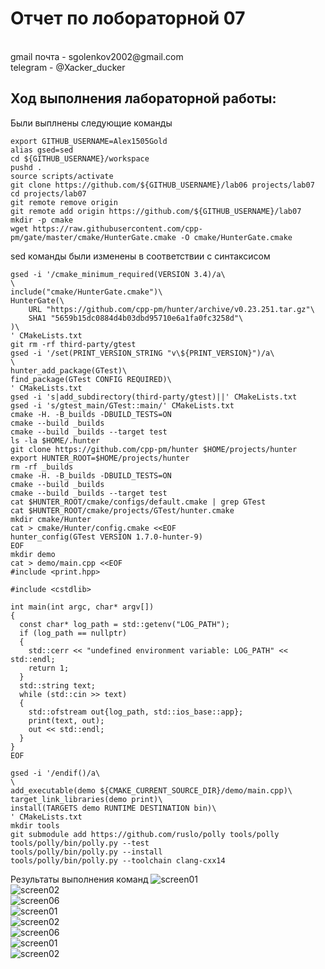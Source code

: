 <h1>Отчет по лобораторной 07</h1>
</br>gmail почта - sgolenkov2002@gmail.com </br>
telegram - @Xacker_ducker

<h2>Ход выполнения лабораторной работы:</h2>

Были выплнены следующие команды
```shell
export GITHUB_USERNAME=Alex1505Gold
alias gsed=sed
cd ${GITHUB_USERNAME}/workspace
pushd .
source scripts/activate
git clone https://github.com/${GITHUB_USERNAME}/lab06 projects/lab07
cd projects/lab07
git remote remove origin
git remote add origin https://github.com/${GITHUB_USERNAME}/lab07
mkdir -p cmake
wget https://raw.githubusercontent.com/cpp-pm/gate/master/cmake/HunterGate.cmake -O cmake/HunterGate.cmake
```
sed команды были изменены в соответствии с синтаксисом
```shell
gsed -i '/cmake_minimum_required(VERSION 3.4)/a\
\
include("cmake/HunterGate.cmake")\
HunterGate(\
    URL "https://github.com/cpp-pm/hunter/archive/v0.23.251.tar.gz"\
    SHA1 "5659b15dc0884d4b03dbd95710e6a1fa0fc3258d"\
)\
' CMakeLists.txt
git rm -rf third-party/gtest
gsed -i '/set(PRINT_VERSION_STRING "v\${PRINT_VERSION}")/a\
\
hunter_add_package(GTest)\
find_package(GTest CONFIG REQUIRED)\
' CMakeLists.txt
gsed -i 's|add_subdirectory(third-party/gtest)||' CMakeLists.txt
gsed -i 's/gtest_main/GTest::main/' CMakeLists.txt
cmake -H. -B_builds -DBUILD_TESTS=ON
cmake --build _builds
cmake --build _builds --target test
ls -la $HOME/.hunter
git clone https://github.com/cpp-pm/hunter $HOME/projects/hunter
export HUNTER_ROOT=$HOME/projects/hunter
rm -rf _builds
cmake -H. -B_builds -DBUILD_TESTS=ON
cmake --build _builds
cmake --build _builds --target test
cat $HUNTER_ROOT/cmake/configs/default.cmake | grep GTest
cat $HUNTER_ROOT/cmake/projects/GTest/hunter.cmake
mkdir cmake/Hunter
cat > cmake/Hunter/config.cmake <<EOF
hunter_config(GTest VERSION 1.7.0-hunter-9)
EOF
mkdir demo
cat > demo/main.cpp <<EOF
#include <print.hpp>

#include <cstdlib>

int main(int argc, char* argv[])
{
  const char* log_path = std::getenv("LOG_PATH");
  if (log_path == nullptr)
  {
    std::cerr << "undefined environment variable: LOG_PATH" << std::endl;
    return 1;
  }
  std::string text;
  while (std::cin >> text)
  {
    std::ofstream out{log_path, std::ios_base::app};
    print(text, out);
    out << std::endl;
  }
}
EOF

gsed -i '/endif()/a\
\
add_executable(demo ${CMAKE_CURRENT_SOURCE_DIR}/demo/main.cpp)\
target_link_libraries(demo print)\
install(TARGETS demo RUNTIME DESTINATION bin)\
' CMakeLists.txt
mkdir tools
git submodule add https://github.com/ruslo/polly tools/polly
tools/polly/bin/polly.py --test
tools/polly/bin/polly.py --install
tools/polly/bin/polly.py --toolchain clang-cxx14
```
Результаты выполнения команд
![screen01](./screens/screen01.png)</br>
![screen02](./screens/screen02.png)</br>
![screen06](./screens/screen03.png)</br>
![screen01](./screens/screen04.png)</br>
![screen02](./screens/screen05.png)</br>
![screen06](./screens/screen06.png)</br>
![screen01](./screens/screen07.png)</br>
![screen02](./screens/screen08.png)</br>
